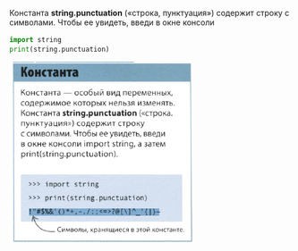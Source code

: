 Константа **string.punctuation** («строка, пунктуация») содержит строку с символами. Чтобы ее увидеть, введи в окне консоли 
```python
import string
print(string.punctuation)
```

![](../../../01.Pyth_for_children/_Pictures/Pasted_image_20250307225841.png)